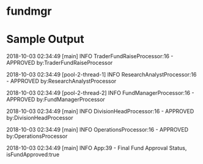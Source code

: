 # fundmgr




# Sample Output

2018-10-03 02:34:49 [main] INFO  TraderFundRaiseProcessor:16 - APPROVED by:TraderFundRaiseProcessor

2018-10-03 02:34:49 [pool-2-thread-1] INFO  ResearchAnalystProcessor:16 - APPROVED by:ResearchAnalystProcessor

2018-10-03 02:34:49 [pool-2-thread-2] INFO  FundManagerProcessor:16 - APPROVED by:FundManagerProcessor

2018-10-03 02:34:49 [main] INFO  DivisionHeadProcessor:16 - APPROVED by:DivisionHeadProcessor

2018-10-03 02:34:49 [main] INFO  OperationsProcessor:16 - APPROVED by:OperationsProcessor

2018-10-03 02:34:49 [main] INFO  App:39 - Final Fund Approval Status, isFundApproved:true
